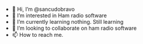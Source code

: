 - 👋 Hi, I’m @sancudobravo
- 👀 I’m interested in Ham radio software
- 🌱 I’m currently learning nothing. Still learning
- 💞️ I’m looking to collaborate on ham radio software
- 📫 How to reach me.

<!---
sancudobravo/sancudobravo is a ✨ special ✨ repository because its `README.md` (this file) appears on your GitHub profile.
You can click the Preview link to take a look at your changes.
--->
